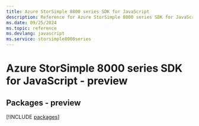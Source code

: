 ```yaml
---
title: Azure StorSimple 8000 series SDK for JavaScript
description: Reference for Azure StorSimple 8000 series SDK for JavaScript
ms.date: 09/25/2024
ms.topic: reference
ms.devlang: javascript
ms.service: storsimple8000series
---
```

# Azure StorSimple 8000 series SDK for JavaScript - preview
## Packages - preview
[!INCLUDE [packages](storsimple-8000-series-index.md)]